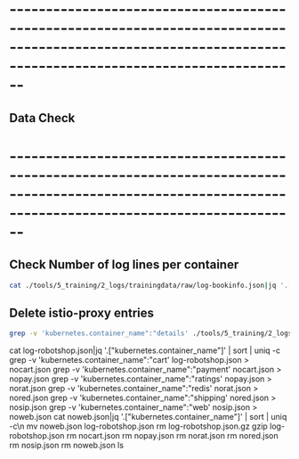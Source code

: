 # ----------------------------------------------------------------------------------------------------------------------------------------------------------
## Data Check
# ----------------------------------------------------------------------------------------------------------------------------------------------------------



## Check Number of log lines per container

```bash
cat ./tools/5_training/2_logs/trainingdata/raw/log-bookinfo.json|jq '.["kubernetes.container_name"]' | sort | uniq -c
```

## Delete istio-proxy entries

```bash
grep -v 'kubernetes.container_name":"details' ./tools/5_training/2_logs/trainingdata/raw/log-bookinfo.json > final.json
```




cat log-robotshop.json|jq '.["kubernetes.container_name"]' | sort | uniq -c
grep -v 'kubernetes.container_name":"cart' log-robotshop.json > nocart.json
grep -v 'kubernetes.container_name":"payment' nocart.json > nopay.json
grep -v 'kubernetes.container_name":"ratings' nopay.json > norat.json
grep -v 'kubernetes.container_name":"redis' norat.json > nored.json
grep -v 'kubernetes.container_name":"shipping' nored.json > nosip.json
grep -v 'kubernetes.container_name":"web' nosip.json > noweb.json
cat noweb.json|jq '.["kubernetes.container_name"]' | sort | uniq -c\n
mv noweb.json log-robotshop.json
rm log-robotshop.json.gz
gzip log-robotshop.json
rm nocart.json
rm nopay.json
rm norat.json
rm nored.json
rm nosip.json
rm noweb.json
ls